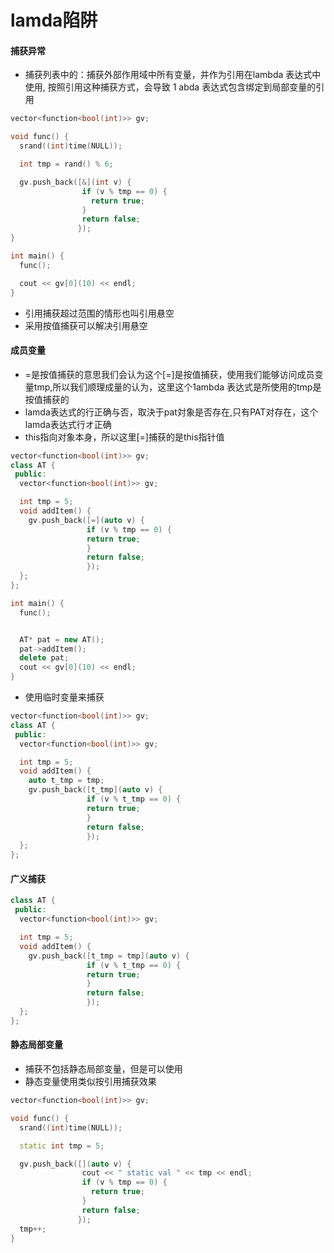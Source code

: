 # lamda陷阱

#### 捕获异常
* 捕获列表中的：捕获外部作用域中所有变量，并作为引用在lambda 表达式中使用, 按照引用这种捕获方式，会导致 1 abda 表达式包含绑定到局部变量的引用

```C++
vector<function<bool(int)>> gv;

void func() {
  srand((int)time(NULL));

  int tmp = rand() % 6;

  gv.push_back([&](int v) {
                if (v % tmp == 0) {
                  return true;
                }
                return false;
               });
}

int main() {
  func();

  cout << gv[0](10) << endl;
}
```
* 引用捕获超过范围的情形也叫引用悬空
* 采用按值捕获可以解决引用悬空

#### 成员变量
* =是按值捕获的意思我们会认为这个[=]是按值捕获，使用我们能够访问成员变量tmp,所以我们顺理成量的认为，这里这个1ambda 表达式是所使用的tmp是按值捕获的
* lamda表达式的行正确与否，取決于pat対象是否存在,只有PAT对存在，这个lamda表达式行オ正确
* this指向对象本身，所以这里[=]捕获的是this指针值

```C++
vector<function<bool(int)>> gv;
class AT {
 public:
  vector<function<bool(int)>> gv;

  int tmp = 5;
  void addItem() {
    gv.push_back([=](auto v) {
                 if (v % tmp == 0) {
                 return true;
                 }
                 return false;
                 });
  };
};

int main() {
  func();


  AT* pat = new AT();
  pat->addItem();
  delete pat;
  cout << gv[0](10) << endl;
}
```
* 使用临时变量来捕获

```C++
vector<function<bool(int)>> gv;
class AT {
 public:
  vector<function<bool(int)>> gv;

  int tmp = 5;
  void addItem() {
    auto t_tmp = tmp;
    gv.push_back([t_tmp](auto v) {
                 if (v % t_tmp == 0) {
                 return true;
                 }
                 return false;
                 });
  };
};
```

#### 广义捕获
```C++
class AT {
 public:
  vector<function<bool(int)>> gv;

  int tmp = 5;
  void addItem() {
    gv.push_back([t_tmp = tmp](auto v) {
                 if (v % t_tmp == 0) {
                 return true;
                 }
                 return false;
                 });
  };
};
```

#### 静态局部变量
* 捕获不包括静态局部变量，但是可以使用
* 静态变量使用类似按引用捕获效果

```C++
vector<function<bool(int)>> gv;

void func() {
  srand((int)time(NULL));

  static int tmp = 5;

  gv.push_back([](auto v) {
                cout << " static val " << tmp << endl;
                if (v % tmp == 0) {
                  return true;
                }
                return false;
               });
  tmp++;
}
```